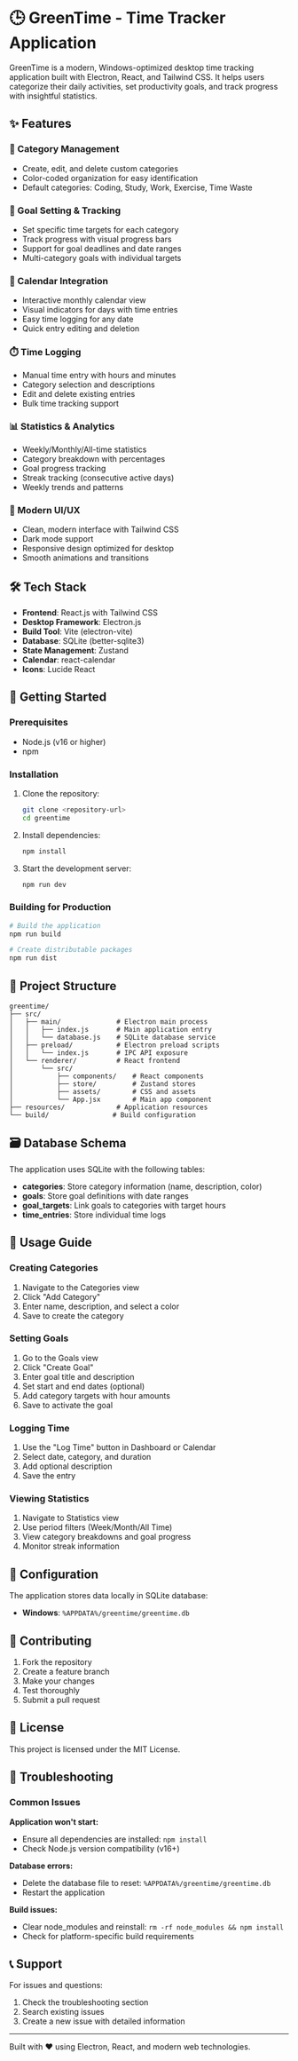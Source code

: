 # 🕒 GreenTime - Time Tracker Application

GreenTime is a modern, Windows-optimized desktop time tracking application built with Electron, React, and Tailwind CSS. It helps users categorize their daily activities, set productivity goals, and track progress with insightful statistics.

## ✨ Features

### 📂 Category Management
- Create, edit, and delete custom categories
- Color-coded organization for easy identification
- Default categories: Coding, Study, Work, Exercise, Time Waste

### 🎯 Goal Setting & Tracking
- Set specific time targets for each category
- Track progress with visual progress bars
- Support for goal deadlines and date ranges
- Multi-category goals with individual targets

### 📅 Calendar Integration
- Interactive monthly calendar view
- Visual indicators for days with time entries
- Easy time logging for any date
- Quick entry editing and deletion

### ⏱️ Time Logging
- Manual time entry with hours and minutes
- Category selection and descriptions
- Edit and delete existing entries
- Bulk time tracking support

### 📊 Statistics & Analytics
- Weekly/Monthly/All-time statistics
- Category breakdown with percentages
- Goal progress tracking
- Streak tracking (consecutive active days)
- Weekly trends and patterns

### 🎨 Modern UI/UX
- Clean, modern interface with Tailwind CSS
- Dark mode support
- Responsive design optimized for desktop
- Smooth animations and transitions

## 🛠️ Tech Stack

- **Frontend**: React.js with Tailwind CSS
- **Desktop Framework**: Electron.js
- **Build Tool**: Vite (electron-vite)
- **Database**: SQLite (better-sqlite3)
- **State Management**: Zustand
- **Calendar**: react-calendar
- **Icons**: Lucide React

## 🚀 Getting Started

### Prerequisites
- Node.js (v16 or higher)
- npm

### Installation

1. Clone the repository:
   ```bash
   git clone <repository-url>
   cd greentime
   ```

2. Install dependencies:
   ```bash
   npm install
   ```

3. Start the development server:
   ```bash
   npm run dev
   ```

### Building for Production

```bash
# Build the application
npm run build

# Create distributable packages
npm run dist
```

## 📁 Project Structure

```
greentime/
├── src/
│   ├── main/              # Electron main process
│   │   ├── index.js       # Main application entry
│   │   └── database.js    # SQLite database service
│   ├── preload/           # Electron preload scripts
│   │   └── index.js       # IPC API exposure
│   └── renderer/          # React frontend
│       └── src/
│           ├── components/    # React components
│           ├── store/         # Zustand stores
│           ├── assets/        # CSS and assets
│           └── App.jsx        # Main app component
├── resources/             # Application resources
└── build/                # Build configuration
```

## 🗃️ Database Schema

The application uses SQLite with the following tables:

- **categories**: Store category information (name, description, color)
- **goals**: Store goal definitions with date ranges
- **goal_targets**: Link goals to categories with target hours
- **time_entries**: Store individual time logs

## 🎯 Usage Guide

### Creating Categories
1. Navigate to the Categories view
2. Click "Add Category"
3. Enter name, description, and select a color
4. Save to create the category

### Setting Goals
1. Go to the Goals view
2. Click "Create Goal"
3. Enter goal title and description
4. Set start and end dates (optional)
5. Add category targets with hour amounts
6. Save to activate the goal

### Logging Time
1. Use the "Log Time" button in Dashboard or Calendar
2. Select date, category, and duration
3. Add optional description
4. Save the entry

### Viewing Statistics
1. Navigate to Statistics view
2. Use period filters (Week/Month/All Time)
3. View category breakdowns and goal progress
4. Monitor streak information

## 🔧 Configuration

The application stores data locally in SQLite database:
- **Windows**: `%APPDATA%/greentime/greentime.db`

## 🤝 Contributing

1. Fork the repository
2. Create a feature branch
3. Make your changes
4. Test thoroughly
5. Submit a pull request

## 📝 License

This project is licensed under the MIT License.

## 🐛 Troubleshooting

### Common Issues

**Application won't start:**
- Ensure all dependencies are installed: `npm install`
- Check Node.js version compatibility (v16+)

**Database errors:**
- Delete the database file to reset: `%APPDATA%/greentime/greentime.db`
- Restart the application

**Build issues:**
- Clear node_modules and reinstall: `rm -rf node_modules && npm install`
- Check for platform-specific build requirements

## 📞 Support

For issues and questions:
1. Check the troubleshooting section
2. Search existing issues
3. Create a new issue with detailed information

---

Built with ❤️ using Electron, React, and modern web technologies.
